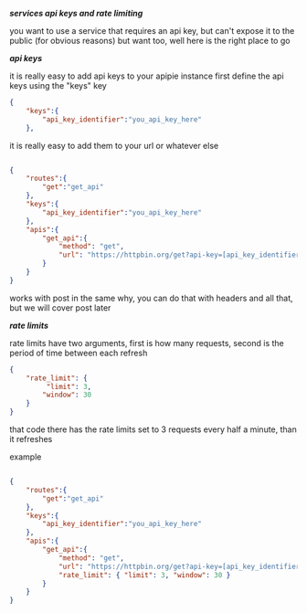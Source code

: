 ***services api keys and rate limiting***

you want to use a service that requires an api key, but can't expose it to the public (for obvious reasons) but want too, well here is the right place to go

>

***api keys***

it is really easy to add api keys to your apipie instance first define the api keys using the "keys" key

```json
{
    "keys":{
        "api_key_identifier":"you_api_key_here"
    },

```

it is really easy to add them to your url or whatever else

```json

{
    "routes":{
        "get":"get_api"
    },
    "keys":{
        "api_key_identifier":"you_api_key_here"
    },
    "apis":{
        "get_api":{
            "method": "get",
            "url": "https://httpbin.org/get?api-key=[api_key_identifier]"
        }
    }
}
```

works with post in the same why, you can do that with headers and all that, but we will cover post later

***rate limits***

rate limits have two arguments, first is how many requests, second is the period of time between each refresh

```json
{
    "rate_limit": {
         "limit": 3, 
        "window": 30 
    }
}
```

that code there has the rate limits set to 3 requests every half a minute, than it refreshes

example
```json

{
    "routes":{
        "get":"get_api"
    },
    "keys":{
        "api_key_identifier":"you_api_key_here"
    },
    "apis":{
        "get_api":{
            "method": "get",
            "url": "https://httpbin.org/get?api-key=[api_key_identifier]",
            "rate_limit": { "limit": 3, "window": 30 }
        }
    }
}
```
